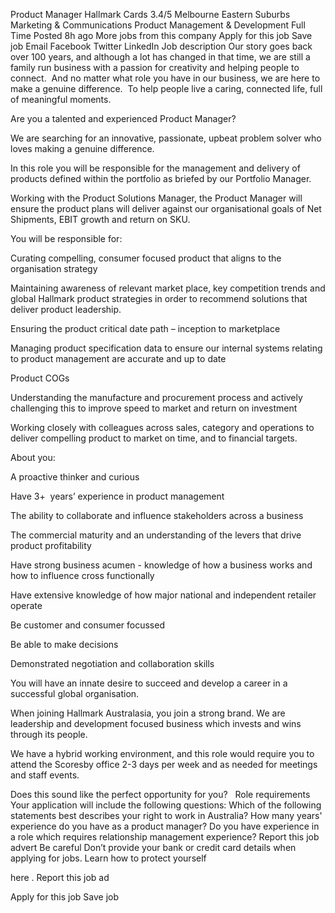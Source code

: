 ---
---

Product Manager
Hallmark Cards
3.4/5
Melbourne
Eastern Suburbs
Marketing &amp; Communications
Product Management &amp; Development
Full Time
Posted 
8h ago
More jobs from this company
Apply for this job
Save job
Email
Facebook
Twitter
LinkedIn
Job description
Our story goes back over 100 years, and although a lot has changed in that time, we are still a family run business with a passion for creativity and helping people to connect.  And no matter what role you have in our business, we are here to make a genuine difference.  To help people live a caring, connected life, full of meaningful moments.
 
Are you a talented and experienced Product Manager?
 
We are searching for an innovative, passionate, upbeat problem solver who loves making a genuine difference.
 
In this role you will be responsible for the management and delivery of products defined within the portfolio as briefed by our Portfolio Manager.
 
Working with the Product Solutions Manager, the Product Manager will ensure the product plans will deliver against our organisational goals of Net Shipments, EBIT growth and return on SKU. 
 
You will be responsible for:
 
 
Curating compelling, consumer focused product that aligns to the organisation strategy
 
Maintaining awareness of relevant market place, key competition trends and global Hallmark product strategies in order to recommend solutions that deliver product leadership.
 
Ensuring the product critical date path – inception to marketplace
 
Managing product specification data to ensure our internal systems relating to product management are accurate and up to date
 
Product COGs
 
Understanding the manufacture and procurement process and actively challenging this to improve speed to market and return on investment
 
Working closely with colleagues across sales, category and operations to deliver compelling product to market on time, and to financial targets.
 
About you:
 
 
A proactive thinker and curious 
 
Have 3+  years’ experience in product management
 
The ability to collaborate and influence stakeholders across a business
 
The commercial maturity and an understanding of the levers that drive product profitability
 
Have strong business acumen - knowledge of how a business works and how to influence cross functionally
 
Have extensive knowledge of how major national and independent retailer operate
 
Be customer and consumer focussed
 
Be able to make decisions 
 
Demonstrated negotiation and collaboration skills
 
You will have an innate desire to succeed and develop a career in a successful global organisation.
 
When joining Hallmark Australasia, you join a strong brand. We are leadership and development focused business which invests and wins through its people.
 
We have a hybrid working environment, and this role would require you to attend the Scoresby office 2-3 days per week and as needed for meetings and staff events.
 
Does this sound like the perfect opportunity for you?  
Role requirements
Your application will include the following questions:
Which of the following statements best describes your right to work in Australia?
How many years&#39; experience do you have as a product manager?
Do you have experience in a role which requires relationship management experience?
Report this job advert
Be careful
Don’t provide your bank or credit card details when applying for jobs.
Learn how to protect yourself
 
here
.
Report this job ad
 
Apply for this job
Save job
